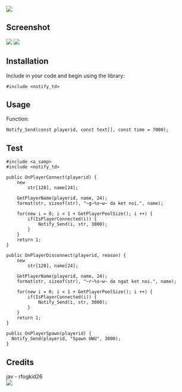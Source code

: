 [![](https://img.shields.io/badge/Notify-TEXTDRAW-gren?style=for-the-badge)](https://www.facebook.com/liljavier26)

## Screenshot
![](https://media.discordapp.net/attachments/683908907093196813/765206197375598612/unknown.png)
![](https://i.imgur.com/fHPG1if.png)

## Installation

Include in your code and begin using the library:

```pawn
#include <notify_td>
```
## Usage
Function:
```
Notify_Send(const playerid, const text[], const time = 7000);
```
## Test
```pawn
#include <a_samp>
#include <notify_td>

public OnPlayerConnect(playerid) {
	new 
		str[128], name[24];
	
	GetPlayerName(playerid, name, 24);
	format(str, sizeof(str), "~g~%s~w~ da ket noi.", name);

	for(new i = 0; i < 1 + GetPlayerPoolSize(); i ++) {
		if(IsPlayerConnected(i)) {
			Notify_Send(i, str, 3000); 
		}
	}
	return 1;
}

public OnPlayerDisconnect(playerid, reason) {
	new 
		str[128], name[24];
	
	GetPlayerName(playerid, name, 24);
	format(str, sizeof(str), "~r~%s~w~ da ngat ket noi.", name);

	for(new i = 0; i < 1 + GetPlayerPoolSize(); i ++) {
		if(IsPlayerConnected(i)) {
			Notify_Send(i, str, 3000);
		}
	}
	return 1;
}

public OnPlayerSpawn(playerid) {
  Notify_Send(playerid, "Spawn UWU", 3000);
}
```
## Credits
jav - rfogkid26  
![](https://camo.githubusercontent.com/aa06c4609ab26110d59c45e812bc2afeaab1ec81/68747470733a2f2f6b6f6d617265762e636f6d2f67687076632f3f757365726e616d653d726f6573616e6e653236267374796c653d666c61742d73717561726526636f6c6f723d666636396234266c6162656c3d555755)

